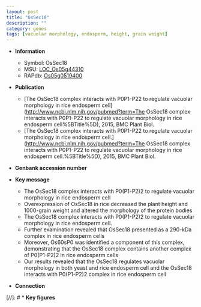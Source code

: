 ```yaml
---
layout: post
title: "OsSec18"
description: ""
category: genes
tags: [vacuolar morphology, endosperm, height, grain weight]
---
```


* **Information**  
    + Symbol: OsSec18  
    + MSU: [LOC_Os05g44310](http://rice.uga.edu/cgi-bin/ORF_infopage.cgi?orf=LOC_Os05g44310)  
    + RAPdb: [Os05g0519400](https://rapdb.dna.affrc.go.jp/locus/?name=Os05g0519400)  

* **Publication**  
    + [The OsSec18 complex interacts with P0P1-P22 to regulate vacuolar morphology in  rice endosperm cell](http://www.ncbi.nlm.nih.gov/pubmed?term=The OsSec18 complex interacts with P0P1-P22 to regulate vacuolar morphology in  rice endosperm cell%5BTitle%5D), 2015, BMC Plant Biol.
    + [The OsSec18 complex interacts with P0P1-P22 to regulate vacuolar morphology in rice endosperm cell.](http://www.ncbi.nlm.nih.gov/pubmed?term=The OsSec18 complex interacts with P0P1-P22 to regulate vacuolar morphology in rice endosperm cell.%5BTitle%5D), 2015, BMC Plant Biol.

* **Genbank accession number**  

* **Key message**  
    + The OsSec18 complex interacts with P0(P1-P2)2 to regulate vacuolar morphology in  rice endosperm cell
    + Overexpression of OsSec18 in rice decreased the plant height and 1000-grain weight and altered the morphology of the protein bodies
    + The OsSec18 complex interacts with P0(P1-P2)2 to regulate vacuolar morphology in rice endosperm cell.
    + Further examination revealed that OsSec18 presented as a 290-kDa complex in rice endosperm cells
    + Moreover, Os60sP0 was identified a component of this complex, demonstrating that the OsSec18 complex contains another complex of P0(P1-P2)2 in rice endosperm cells
    + Our results revealed that the OsSec18 regulates vacuolar morphology in both yeast and rice endosperm cell and the OsSec18 interacts with P0(P1-P2)2 complex in rice endosperm cell

* **Connection**  

[//]: # * **Key figures**  


